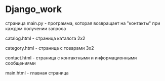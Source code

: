 # Django_work

страница main.py - программа, которая возвращает на "контакты" при каждом получении запроса

catalog.html - страница каталога 2х2

category.html - страница с товарами 3х2

contact.html - страница с контактными и информационными сообщениями

main.html - главная страница
